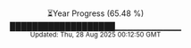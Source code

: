 <p align="center">
⏳Year Progress (65.48 %)<br>
███████████████████▁▁▁▁▁▁▁▁▁▁▁ <br>
<sub>Updated: Thu, 28 Aug 2025 00:12:50 GMT</sub>
</p>

